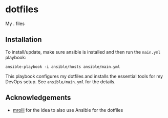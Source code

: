 # dotfiles
My . files

## Installation

To install/update, make sure ansible is installed and then run the `main.yml`
playbook:

 `ansible-playbook -i ansible/hosts ansible/main.yml`

This playbook configures my dotfiles and installs the essential tools for my DevOps setup.
See `ansible/main.yml` for the details.

## Acknowledgements

* [mrolli](https://github.com/mrolli) for the idea to also use Ansible for the dotfiles

